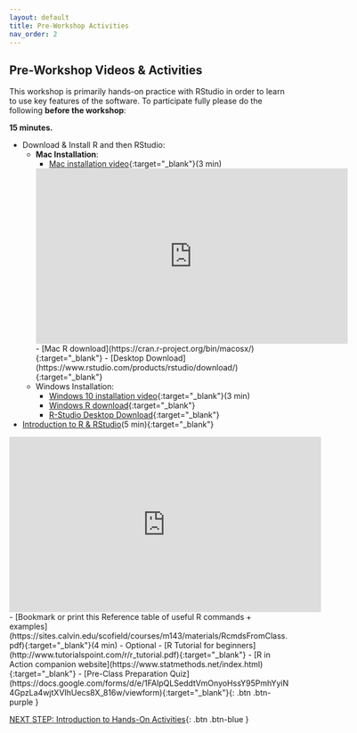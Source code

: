 ```yaml
---
layout: default
title: Pre-Workshop Activities
nav_order: 2
---
```

## Pre-Workshop Videos & Activities
This workshop is primarily hands-on practice with RStudio in order to learn to use key features of the software. To participate fully please do the following **before the workshop**:

**15 minutes.**<br>
- Download & Install R and then RStudio:
    - **Mac Installation**:
        - [Mac installation video](https://youtu.be/dRkAvBz9Ibc){:target="_blank"}(3 min)
        <iframe width="560" height="315" src="https://www.youtube.com/embed/dRkAvBz9Ibc" title="YouTube video player" frameborder="0" allow="accelerometer; autoplay; clipboard-write; encrypted-media; gyroscope; picture-in-picture" allowfullscreen></iframe>
        - [Mac R download](https://cran.r-project.org/bin/macosx/){:target="_blank"}
        - [Desktop Download](https://www.rstudio.com/products/rstudio/download/){:target="_blank"} 
     - Windows Installation:
        - [Windows 10 installation video](https://youtu.be/HqrqRMnK4XA){:target="_blank"}(3 min)  
        - [Windows R download](https://cran.r-project.org/bin/windows/base/){:target="_blank"}
        - [R-Studio Desktop Download](https://www.rstudio.com/products/rstudio/download/){:target="_blank"}
- [Introduction to R & RStudio](youtu.be/riONFzJdXcs)(5 min){:target="_blank"}
<iframe width="560" height="315" src="https://www.youtube.com/embed/riONFzJdXcs" title="YouTube video player" frameborder="0" allow="accelerometer; autoplay; clipboard-write; encrypted-media; gyroscope; picture-in-picture" allowfullscreen></iframe>
- [Bookmark or print this Reference table of useful R commands + examples](https://sites.calvin.edu/scofield/courses/m143/materials/RcmdsFromClass.pdf){:target="_blank"}(4 min)
- Optional - [R Tutorial for beginners](http://www.tutorialspoint.com/r/r_tutorial.pdf){:target="_blank"}
   - [R in Action companion website](https://www.statmethods.net/index.html){:target="_blank"}
- [Pre-Class Preparation Quiz](https://docs.google.com/forms/d/e/1FAIpQLSeddtVmOnyoHssY95PmhYyiN4GpzLa4wjtXVIhUecs8X_816w/viewform){:target="_blank"}{: .btn .btn-purple }

[NEXT STEP: Introduction to Hands-On Activities](activities-intro.html){: .btn .btn-blue }
